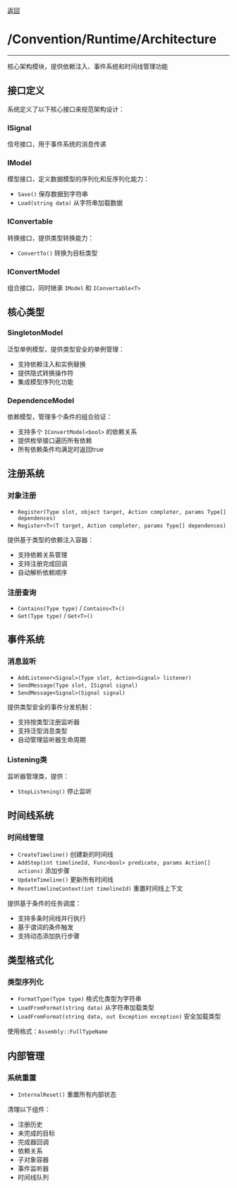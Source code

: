 [返回](./Runtime-README.md)

# /Convention/Runtime/Architecture

---

核心架构模块，提供依赖注入、事件系统和时间线管理功能

## 接口定义

系统定义了以下核心接口来规范架构设计：

### ISignal
信号接口，用于事件系统的消息传递

### IModel
模型接口，定义数据模型的序列化和反序列化能力：
- `Save()` 保存数据到字符串
- `Load(string data)` 从字符串加载数据

### IConvertable<T>
转换接口，提供类型转换能力：
- `ConvertTo()` 转换为目标类型

### IConvertModel<T>
组合接口，同时继承 `IModel` 和 `IConvertable<T>`

## 核心类型

### SingletonModel<T>
泛型单例模型，提供类型安全的单例管理：
- 支持依赖注入和实例替换
- 提供隐式转换操作符
- 集成模型序列化功能

### DependenceModel
依赖模型，管理多个条件的组合验证：
- 支持多个 `IConvertModel<bool>` 的依赖关系
- 提供枚举接口遍历所有依赖
- 所有依赖条件均满足时返回true

## 注册系统

### 对象注册
- `Register(Type slot, object target, Action completer, params Type[] dependences)`
- `Register<T>(T target, Action completer, params Type[] dependences)`

提供基于类型的依赖注入容器：
- 支持依赖关系管理
- 支持注册完成回调
- 自动解析依赖顺序

### 注册查询
- `Contains(Type type)` / `Contains<T>()`
- `Get(Type type)` / `Get<T>()`

## 事件系统

### 消息监听
- `AddListener<Signal>(Type slot, Action<Signal> listener)`
- `SendMessage(Type slot, ISignal signal)`
- `SendMessage<Signal>(Signal signal)`

提供类型安全的事件分发机制：
- 支持按类型注册监听器
- 支持泛型消息类型
- 自动管理监听器生命周期

### Listening类
监听器管理类，提供：
- `StopListening()` 停止监听

## 时间线系统

### 时间线管理
- `CreateTimeline()` 创建新的时间线
- `AddStep(int timelineId, Func<bool> predicate, params Action[] actions)` 添加步骤
- `UpdateTimeline()` 更新所有时间线
- `ResetTimelineContext(int timelineId)` 重置时间线上下文

提供基于条件的任务调度：
- 支持多条时间线并行执行
- 基于谓词的条件触发
- 支持动态添加执行步骤

## 类型格式化

### 类型序列化
- `FormatType(Type type)` 格式化类型为字符串
- `LoadFromFormat(string data)` 从字符串加载类型
- `LoadFromFormat(string data, out Exception exception)` 安全加载类型

使用格式：`Assembly::FullTypeName`

## 内部管理

### 系统重置
- `InternalReset()` 重置所有内部状态

清理以下组件：
- 注册历史
- 未完成的目标
- 完成器回调
- 依赖关系
- 子对象容器
- 事件监听器
- 时间线队列
